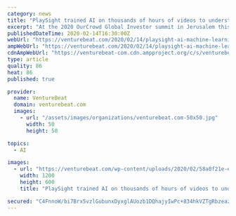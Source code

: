 ```yaml
---
category: news
title: "PlaySight trained AI on thousands of hours of videos to understand sports"
excerpt: "At the 2020 OurCrowd Global Investor summit in Jerusalem this week, VentureBeat caught up with founder and CEO Chen Shachar to get the skinny on PlaySight’s technology — specifically its use of AI and machine learning. PlaySight works with customers to build what it calls SmartCourts, connected systems consisting of cameras installed around ..."
publishedDateTime: 2020-02-14T16:30:00Z
webUrl: "https://venturebeat.com/2020/02/14/playsight-ai-machine-learning-sports-analytics/"
ampWebUrl: "https://venturebeat.com/2020/02/14/playsight-ai-machine-learning-sports-analytics/amp/"
cdnAmpWebUrl: "https://venturebeat-com.cdn.ampproject.org/c/s/venturebeat.com/2020/02/14/playsight-ai-machine-learning-sports-analytics/amp/"
type: article
quality: 86
heat: 86
published: true

provider:
  name: VentureBeat
  domain: venturebeat.com
  images:
    - url: "/assets/images/organizations/venturebeat.com-50x50.jpg"
      width: 50
      height: 50

topics:
  - AI

images:
  - url: "https://venturebeat.com/wp-content/uploads/2020/02/58a0f21e-eead-4670-9c99-097e67da5890-e1581659979759.png?fit=1200%2C600&strip=all"
    width: 1200
    height: 600
    title: "PlaySight trained AI on thousands of hours of videos to understand sports"

secured: "C4FnnoW/bi7Brx5vzlGubunxDyxglAUozb1DQhajyIwPc+834hkVZTgRbzeaz7jSuMOGFejwtMhpBNa8buju9d+RxOvxgW2YGG3zRRMmWLRLKbkX49WwgdX3vpApUo69GNYqnIP//1Y/4rfDF4j7nQzYgDJegPbOD7m36Nibf8jTgsbwMijcqwjRwrdlENRIUz7uDnH3vJ1jpPyVWqO0HWHfLFuFA+sWqY/lTc+N7Ezogc1tkhQESkbxMGxbAeqqTal0XaKZdEhxr2a6pqF4QT/s5fl6oUEffpoQwN6olhNC0YxejnXo2zrDIh8zUNzskvALk/7daZ1z+P4pp9zOQiAmRafXATfComc1+2ann5YPp5CDVutokHXOKqPSjUhqJ/gY6lmTEUTQweE5JH63HIjImtwZXGxYatMk42HY/xfMLRmMIFUgQwFcAJo4I2po91ANGoRElIvXv7MjNYOVLeQkQGub+26jSmoXYH3nI6k=;IwOEpjJ+QATqxqfH9hG52w=="
---
```


